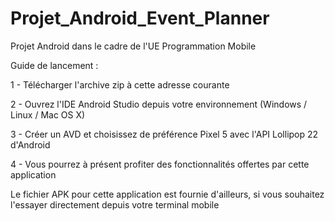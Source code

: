 # Projet_Android_Event_Planner
Projet Android dans le cadre de l'UE Programmation Mobile


Guide de lancement :

1 - Télécharger l'archive zip à cette adresse courante 

2 - Ouvrez l'IDE Android Studio depuis votre environnement (Windows / Linux / Mac OS X)

3 - Créer un AVD et choisissez de préférence Pixel 5 avec l'API Lollipop 22 d'Android

4 - Vous pourrez à présent profiter des fonctionnalités offertes par cette application


Le fichier APK pour cette application est fournie d'ailleurs, si vous souhaitez l'essayer directement depuis votre terminal mobile

